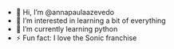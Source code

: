 - 👋 Hi, I’m @annapaulaazevedo
- 👀 I’m interested in learning a bit of everything
- 🌱 I’m currently learning python
- ⚡ Fun fact: I love the Sonic franchise

<!---
annapaulaazevedo/annapaulaazevedo is a ✨ special ✨ repository because its `README.md` (this file) appears on your GitHub profile.
You can click the Preview link to take a look at your changes.
--->
